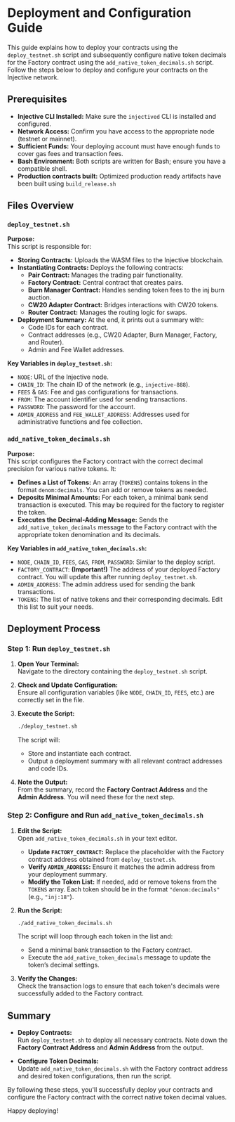 
# Deployment and Configuration Guide

This guide explains how to deploy your contracts using the `deploy_testnet.sh` script and subsequently configure native token decimals for the Factory contract using the `add_native_token_decimals.sh` script. Follow the steps below to deploy and configure your contracts on the Injective network.

## Prerequisites

- **Injective CLI Installed:** Make sure the `injectived` CLI is installed and configured.
- **Network Access:** Confirm you have access to the appropriate node (testnet or mainnet).
- **Sufficient Funds:** Your deploying account must have enough funds to cover gas fees and transaction fees.
- **Bash Environment:** Both scripts are written for Bash; ensure you have a compatible shell.
- **Production contracts built:** Optimized production ready artifacts have been built using `build_release.sh`

## Files Overview

### `deploy_testnet.sh`

**Purpose:**  
This script is responsible for:
- **Storing Contracts:** Uploads the WASM files to the Injective blockchain.
- **Instantiating Contracts:** Deploys the following contracts:
  - **Pair Contract:** Manages the trading pair functionality.
  - **Factory Contract:** Central contract that creates pairs.
  - **Burn Manager Contract:** Handles sending token fees to the inj burn auction.
  - **CW20 Adapter Contract:** Bridges interactions with CW20 tokens.
  - **Router Contract:** Manages the routing logic for swaps.
- **Deployment Summary:** At the end, it prints out a summary with:
  - Code IDs for each contract.
  - Contract addresses (e.g., CW20 Adapter, Burn Manager, Factory, and Router).
  - Admin and Fee Wallet addresses.

**Key Variables in `deploy_testnet.sh`:**
- `NODE`: URL of the Injective node.
- `CHAIN_ID`: The chain ID of the network (e.g., `injective-888`).
- `FEES` & `GAS`: Fee and gas configurations for transactions.
- `FROM`: The account identifier used for sending transactions.
- `PASSWORD`: The password for the account.
- `ADMIN_ADDRESS` and `FEE_WALLET_ADDRESS`: Addresses used for administrative functions and fee collection.

### `add_native_token_decimals.sh`

**Purpose:**  
This script configures the Factory contract with the correct decimal precision for various native tokens. It:
- **Defines a List of Tokens:** An array (`TOKENS`) contains tokens in the format `denom:decimals`. You can add or remove tokens as needed.
- **Deposits Minimal Amounts:** For each token, a minimal bank send transaction is executed. This may be required for the factory to register the token.
- **Executes the Decimal-Adding Message:** Sends the `add_native_token_decimals` message to the Factory contract with the appropriate token denomination and its decimals.

**Key Variables in `add_native_token_decimals.sh`:**
- `NODE`, `CHAIN_ID`, `FEES`, `GAS`, `FROM`, `PASSWORD`: Similar to the deploy script.
- `FACTORY_CONTRACT`: **(Important!)** The address of your deployed Factory contract. You will update this after running `deploy_testnet.sh`.
- `ADMIN_ADDRESS`: The admin address used for sending the bank transactions.
- `TOKENS`: The list of native tokens and their corresponding decimals. Edit this list to suit your needs.

## Deployment Process

### Step 1: Run `deploy_testnet.sh`

1. **Open Your Terminal:**  
   Navigate to the directory containing the `deploy_testnet.sh` script.

2. **Check and Update Configuration:**  
   Ensure all configuration variables (like `NODE`, `CHAIN_ID`, `FEES`, etc.) are correctly set in the file.

3. **Execute the Script:**
   ```bash
   ./deploy_testnet.sh
   ```
   The script will:
   - Store and instantiate each contract.
   - Output a deployment summary with all relevant contract addresses and code IDs.
   
4. **Note the Output:**  
   From the summary, record the **Factory Contract Address** and the **Admin Address**. You will need these for the next step.

### Step 2: Configure and Run `add_native_token_decimals.sh`

1. **Edit the Script:**  
   Open `add_native_token_decimals.sh` in your text editor.  
   - **Update `FACTORY_CONTRACT`:** Replace the placeholder with the Factory contract address obtained from `deploy_testnet.sh`.
   - **Verify `ADMIN_ADDRESS`:** Ensure it matches the admin address from your deployment summary.
   - **Modify the Token List:** If needed, add or remove tokens from the `TOKENS` array. Each token should be in the format `"denom:decimals"` (e.g., `"inj:18"`).

2. **Run the Script:**
   ```bash
   ./add_native_token_decimals.sh
   ```
   The script will loop through each token in the list and:
   - Send a minimal bank transaction to the Factory contract.
   - Execute the `add_native_token_decimals` message to update the token’s decimal settings.

3. **Verify the Changes:**  
   Check the transaction logs to ensure that each token's decimals were successfully added to the Factory contract.

## Summary

- **Deploy Contracts:**  
  Run `deploy_testnet.sh` to deploy all necessary contracts. Note down the **Factory Contract Address** and **Admin Address** from the output.

- **Configure Token Decimals:**  
  Update `add_native_token_decimals.sh` with the Factory contract address and desired token configurations, then run the script.

By following these steps, you'll successfully deploy your contracts and configure the Factory contract with the correct native token decimal values.

Happy deploying!
